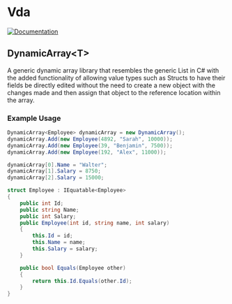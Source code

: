 # Vda

[![Documentation](https://img.shields.io/badge/Docs-Vda-blue)](http://htmlpreview.github.io/?https://github.com/holdoffear/Vda/blob/main/docs/build/html/index.html)


## DynamicArray\<T>

A generic dynamic array library that resembles the generic List<T> in C# with the added functionality of allowing value types such as Structs to have their fields be directly edited without the need to create a new object with the changes made and then assign that object to the reference location within the array.

### Example Usage

```C#
DynamicArray<Employee> dynamicArray = new DynamicArray();
dynamicArray.Add(new Employee(4892, "Sarah", 10000));
dynamicArray.Add(new Employee(39, "Benjamin", 7500));
dynamicArray.Add(new Employee(192, "Alex", 11000));

dynamicArray[0].Name = "Walter";
dynamicArray[1].Salary = 8750;
dynamicArray[2].Salary = 15000;

struct Employee : IEquatable<Employee>
{
    public int Id;
    public string Name;
    public int Salary;
    public Employee(int id, string name, int salary)
    {
        this.Id = id;
        this.Name = name;
        this.Salary = salary;
    }

    public bool Equals(Employee other)
    {
        return this.Id.Equals(other.Id);
    }
}
```
